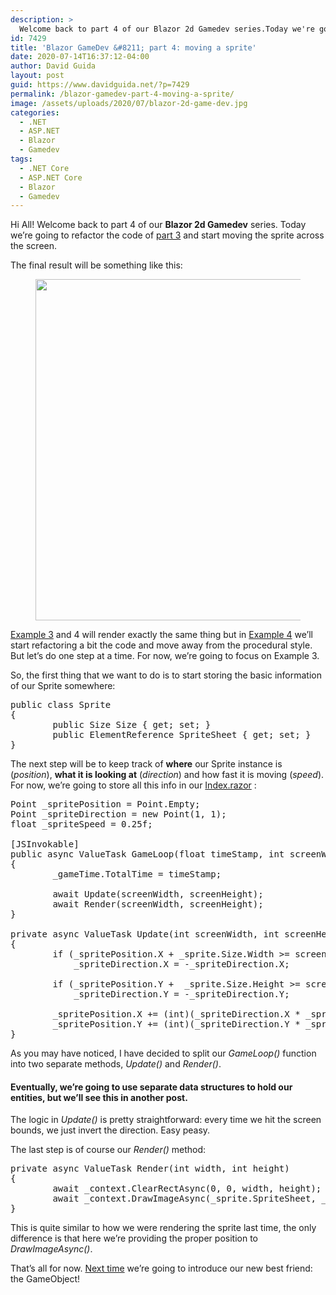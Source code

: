```yaml
---
description: >
  Welcome back to part 4 of our Blazor 2d Gamedev series.Today we're going to refactor the code of part 3 and start moving the sprite across the screen.
id: 7429
title: 'Blazor GameDev &#8211; part 4: moving a sprite'
date: 2020-07-14T16:37:12-04:00
author: David Guida
layout: post
guid: https://www.davidguida.net/?p=7429
permalink: /blazor-gamedev-part-4-moving-a-sprite/
image: /assets/uploads/2020/07/blazor-2d-game-dev.jpg
categories:
  - .NET
  - ASP.NET
  - Blazor
  - Gamedev
tags:
  - .NET Core
  - ASP.NET Core
  - Blazor
  - Gamedev
---
```

Hi All! Welcome back to part 4 of our **Blazor 2d Gamedev** series. Today we&#8217;re going to refactor the code of <a aria-label="undefined (opens in a new tab)" href="https://www.davidguida.net/blazor-gamedev-part-3-sprite-rendering/" target="_blank" rel="noreferrer noopener">part 3</a> and start moving the sprite across the screen.

The final result will be something like this:<figure class="wp-block-image size-large">

[<img loading="lazy" width="778" height="546" src="/assets/uploads/2020/07/blazor-gamedev-example3.gif?resize=778%2C546&#038;ssl=1" alt="" class="wp-image-7434" data-recalc-dims="1" />](/assets/uploads/2020/07/blazor-gamedev-example3.gif?ssl=1)</figure> 

<a aria-label="undefined (opens in a new tab)" href="https://mizrael.github.io/BlazorCanvas/BlazorCanvas.Example3/" target="_blank" rel="noreferrer noopener">Example 3</a> and 4 will render exactly the same thing but in <a aria-label="undefined (opens in a new tab)" href="https://mizrael.github.io/BlazorCanvas/BlazorCanvas.Example4/" target="_blank" rel="noreferrer noopener">Example 4</a> we&#8217;ll start refactoring a bit the code and move away from the procedural style. But let&#8217;s do one step at a time. For now, we&#8217;re going to focus on Example 3.

So, the first thing that we want to do is to start storing the basic information of our Sprite somewhere:

<pre class="EnlighterJSRAW" data-enlighter-language="csharp" data-enlighter-theme="" data-enlighter-highlight="" data-enlighter-linenumbers="" data-enlighter-lineoffset="" data-enlighter-title="" data-enlighter-group="">public class Sprite
{
        public Size Size { get; set; }
        public ElementReference SpriteSheet { get; set; }
}</pre>

The next step will be to keep track of **where** our Sprite instance is (_position_), **what it is looking at** (_direction_) and how fast it is moving (_speed_). For now, we&#8217;re going to store all this info in our <a aria-label="undefined (opens in a new tab)" href="https://github.com/mizrael/BlazorCanvas/blob/develop/BlazorCanvas.Example3/Pages/Index.razor" target="_blank" rel="noreferrer noopener">Index.razor</a> :

<pre class="EnlighterJSRAW" data-enlighter-language="csharp" data-enlighter-theme="" data-enlighter-highlight="" data-enlighter-linenumbers="" data-enlighter-lineoffset="" data-enlighter-title="" data-enlighter-group="">Point _spritePosition = Point.Empty;
Point _spriteDirection = new Point(1, 1);
float _spriteSpeed = 0.25f;

[JSInvokable]
public async ValueTask GameLoop(float timeStamp, int screenWidth, int screenHeight)
{
        _gameTime.TotalTime = timeStamp;

        await Update(screenWidth, screenHeight);
        await Render(screenWidth, screenHeight);
}

private async ValueTask Update(int screenWidth, int screenHeight)
{
        if (_spritePosition.X + _sprite.Size.Width >= screenWidth || _spritePosition.X &lt; 0)
            _spriteDirection.X = -_spriteDirection.X;

        if (_spritePosition.Y +  _sprite.Size.Height >= screenHeight || _spritePosition.Y &lt; 0)
            _spriteDirection.Y = -_spriteDirection.Y;

        _spritePosition.X += (int)(_spriteDirection.X * _spriteSpeed * _gameTime.ElapsedTime);
        _spritePosition.Y += (int)(_spriteDirection.Y * _spriteSpeed * _gameTime.ElapsedTime);
}</pre>

As you may have noticed, I have decided to split our _GameLoop()_ function into two separate methods, _Update()_ and _Render()_. 

#### Eventually, we&#8217;re going to use separate data structures to hold our entities, but we&#8217;ll see this in another post.

The logic in _Update()_ is pretty straightforward: every time we hit the screen bounds, we just invert the direction. Easy peasy.

The last step is of course our _Render()_ method:

<pre class="EnlighterJSRAW" data-enlighter-language="csharp" data-enlighter-theme="" data-enlighter-highlight="" data-enlighter-linenumbers="" data-enlighter-lineoffset="" data-enlighter-title="" data-enlighter-group="">private async ValueTask Render(int width, int height)
{
        await _context.ClearRectAsync(0, 0, width, height);
        await _context.DrawImageAsync(_sprite.SpriteSheet, _spritePosition.X, _spritePosition.Y, _sprite.Size.Width,  _sprite.Size.Height);
}</pre>

This is quite similar to how we were rendering the sprite last time, the only difference is that here we&#8217;re providing the proper position to _DrawImageAsync()_.

That&#8217;s all for now. <a href="https://www.davidguida.net/blazor-gamedev-part-5-composition/" target="_blank" aria-label="undefined (opens in a new tab)" rel="noreferrer noopener">Next time</a> we&#8217;re going to introduce our new best friend: the GameObject!

<div class="post-details-footer-widgets">
</div>